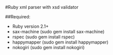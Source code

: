 #Ruby xml parser with xsd validator

##Required:

 - Ruby version 2.1+
 - sax-machine (sudo gem install sax-machine)
 - rspec (sudo gem install rspec)
 - happymapper (sudo gem install happymapper)
 - nokogiri (sudo gem install nokogiri)